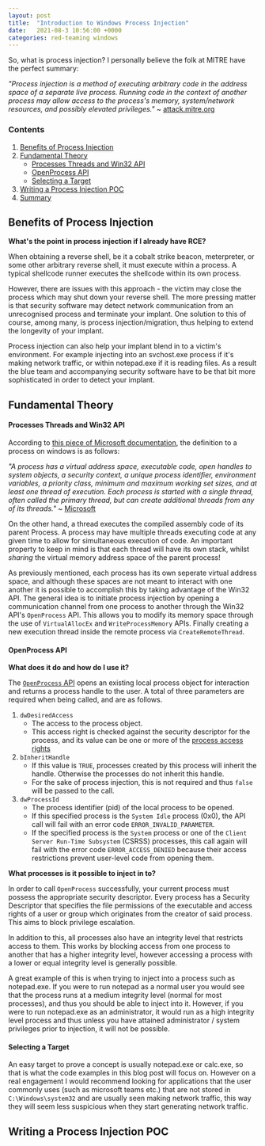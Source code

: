 ```yaml
---
layout: post
title:  "Introduction to Windows Process Injection"
date:   2021-08-3 10:56:00 +0000
categories: red-teaming windows
---
```


So, what is process injection? I personally believe the folk at MITRE have the perfect summary:

*"Process injection is a method of executing arbitrary code in the address space of a separate live process. Running code in the context of another process may allow access to the process's memory, system/network resources, and possibly elevated privileges."* ~ [attack.mitre.org](https://attack.mitre.org/techniques/T1055)

### Contents
1. [Benefits of Process Injection](#benefits-of-process-injection)
2. [Fundamental Theory](#fundamental-theory)
    - [Processes Threads and Win32 API](#processes-threads-and-win32-api)
    - [OpenProcess API](#openprocess-api)
    - [Selecting a Target](#selecting-a-target)
3. [Writing a Process Injection POC](#process-injection-in-c#)
4. [Summary](#summary)

## Benefits of Process Injection

**What's the point in process injection if I already have RCE?**

When obtaining a reverse shell, be it a cobalt strike beacon, meterpreter, or some other arbitrary reverse shell, it must execute within a process. A typical shellcode runner executes the shellcode within its own process. 

However, there are issues with this approach - the victim may close the process which may shut down your reverse shell. The more pressing matter is that security software may detect network communication from an unrecognised process and terminate your implant. One solution to this of course, among many, is process injection/migration, thus helping to extend the longevity of your implant.

Process injection can also help your implant blend in to a victim's environment. For example injecting into an svchost.exe process if it's making network traffic, or within notepad.exe if it is reading files. As a result the blue team and accompanying security software have to be that bit more sophisticated in order to detect your implant.

## Fundamental Theory

#### Processes Threads and Win32 API

According to [this piece of Microsoft documentation](https://docs.microsoft.com/en-us/windows/win32/procthread/about-processes-and-threads), the definition to a process on windows is as follows:

*"A process has a virtual address space, executable code, open handles to system objects, a security context, a unique process identifier, environment variables, a priority class, minimum and maximum working set sizes, and at least one thread of execution. Each process is started with a single thread, often called the primary thread, but can create additional threads from any of its threads."* ~ [Microsoft](https://docs.microsoft.com/en-us/windows/win32/procthread/about-processes-and-threads)

On the other hand, a thread executes the compiled assembly code of its parent Process. A process may have multiple threads executing code at any given time to allow for simultaneous execution of code. An important property to keep in mind is that each thread will have its own stack, whilst *sharing* the virtual memory address space of the parent process!

As previously mentioned, each process has its own seperate virtual address space, and although these spaces are not meant to interact with one another it is possible to accomplish this by taking advantage of the Win32 API. The general idea is to initiate process injection by opening a communication channel from one process to another through the Win32 API's `OpenProcess` API. This allows you to modify its memory space through the use of `VirtualAllocEx` and `WriteProcessMemory` APIs. Finally creating a new execution thread inside the remote process via `CreateRemoteThread`.

#### OpenProcess API

**What does it do and how do I use it?**

The [`OpenProcess` API](https://docs.microsoft.com/en-us/windows/win32/api/processthreadsapi/nf-processthreadsapi-openprocess) opens an existing local process object for interaction and returns a process handle to the user. A total of three parameters are required when being called, and are as follows.

1. `dwDesiredAccess`
    - The access to the process object.
    - This access right is checked against the security descriptor for the process, and its value can be one or more of the [process access rights](https://docs.microsoft.com/en-us/windows/win32/procthread/process-security-and-access-rights)
2. `bInheritHandle`
    - If this value is `TRUE`, processes created by this process will inherit the handle. Otherwise the processes do not inherit this handle.
    - For the sake of process injection, this is not required and thus `false` will be passed to the call.
3. `dwProcessId`
    - The process identifier (pid) of the local process to be opened.
    - If this specified process is the `System Idle` process (0x0), the API call will fail with an error code `ERROR_INVALID_PARAMETER`.
    - If the specified process is the `System` process or one of the `Client Server Run-Time Subsystem` (CSRSS) processes, this call again will fail with the error code `ERROR_ACCESS_DENIED` because their access restrictions prevent user-level code from opening them.

**What processes is it possible to inject in to?**

In order to call `OpenProcess` successfully, your current process must possess the appropriate security descriptor. Every process has a Security Descriptor that specifies the file permissions of the executable and access rights of a user or group which originates from the creator of said process. This aims to block privilege escalation.

In addition to this, all processes also have an integrity level that restricts access to them. This works by blocking access from one process to another that has a higher integrity level, however accessing a process with a lower or equal integrity level is generally possible.

A great example of this is when trying to inject into a process such as notepad.exe. If you were to run notepad as a normal user you would see that the process runs at a medium integrity level (normal for most processes), and thus you should be able to inject into it. However, if you were to run notepad.exe as an administrator, it would run as a high integrity level process and thus unless you have attained administrator / system privileges prior to injection, it will not be possible.

#### Selecting a Target

An easy target to prove a concept is usually notepad.exe or calc.exe, so that is what the code examples in this blog post will focus on. However on a real engagement I would recommend looking for applications that the user commonly uses (such as microsoft teams etc.) that are not stored in `C:\Windows\system32` and are usually seen making network traffic, this way they will seem less suspicious when they start generating network traffic.

## Writing a Process Injection POC

